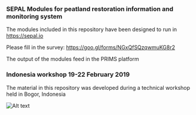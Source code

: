### SEPAL Modules for peatland restoration information and monitoring system

The modules included in this repository have been designed to run in https://sepal.io

Please fill in the survey:
https://goo.gl/forms/NGxQfSQzqwmuKG8r2

The output of the modules feed in the PRIMS platform

### Indonesia workshop 19-22 February 2019
The material in this repository was developed during a technical workshop held in Bogor, Indonesia

![Alt text](/docs/peatlands-cifor-photo-05_BG?raw=true "Optional Title")